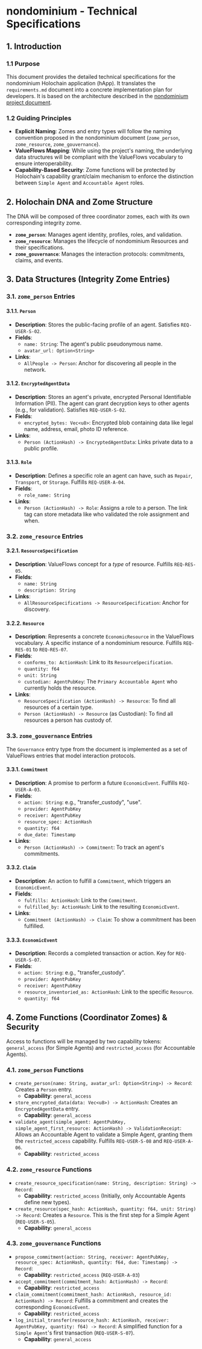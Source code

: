 # nondominium - Technical Specifications

## 1. Introduction

### 1.1 Purpose
This document provides the detailed technical specifications for the nondominium Holochain application (hApp). It translates the `requirements.md` document into a concrete implementation plan for developers. It is based on the architecture described in the [nondominium project document](https://www.sensorica.co/environment/hrea-demo-for-nrp-cas/nondominium).

### 1.2 Guiding Principles
-   **Explicit Naming**: Zomes and entry types will follow the naming convention proposed in the nondominium document (`zome_person`, `zome_resource`, `zome_gouvernance`).
-   **ValueFlows Mapping**: While using the project's naming, the underlying data structures will be compliant with the ValueFlows vocabulary to ensure interoperability.
-   **Capability-Based Security**: Zome functions will be protected by Holochain's capability grant/claim mechanism to enforce the distinction between `Simple Agent` and `Accountable Agent` roles.

## 2. Holochain DNA and Zome Structure

The DNA will be composed of three coordinator zomes, each with its own corresponding integrity zome.

-   **`zome_person`**: Manages agent identity, profiles, roles, and validation.
-   **`zome_resource`**: Manages the lifecycle of nondominium Resources and their specifications.
-   **`zome_gouvernance`**: Manages the interaction protocols: commitments, claims, and events.

## 3. Data Structures (Integrity Zome Entries)

### 3.1. `zome_person` Entries

#### 3.1.1. `Person`
-   **Description**: Stores the public-facing profile of an agent. Satisfies `REQ-USER-S-02`.
-   **Fields**:
    -   `name: String`: The agent's public pseudonymous name.
    -   `avatar_url: Option<String>`
-   **Links**:
    -   `AllPeople -> Person`: Anchor for discovering all people in the network.

#### 3.1.2. `EncryptedAgentData`
-   **Description**: Stores an agent's private, encrypted Personal Identifiable Information (PII). The agent can grant decryption keys to other agents (e.g., for validation). Satisfies `REQ-USER-S-02`.
-   **Fields**:
    -   `encrypted_bytes: Vec<u8>`: Encrypted blob containing data like legal name, address, email, photo ID reference.
-   **Links**:
    -   `Person (ActionHash) -> EncryptedAgentData`: Links private data to a public profile.

#### 3.1.3. `Role`
-   **Description**: Defines a specific role an agent can have, such as `Repair`, `Transport`, or `Storage`. Fulfills `REQ-USER-A-04`.
-   **Fields**:
    -   `role_name: String`
-   **Links**:
    -   `Person (ActionHash) -> Role`: Assigns a role to a person. The link tag can store metadata like who validated the role assignment and when.

### 3.2. `zome_resource` Entries

#### 3.2.1. `ResourceSpecification`
-   **Description**: ValueFlows concept for a *type* of resource. Fulfills `REQ-RES-05`.
-   **Fields**:
    -   `name: String`
    -   `description: String`
-   **Links**:
    -   `AllResourceSpecifications -> ResourceSpecification`: Anchor for discovery.

#### 3.2.2. `Resource`
-   **Description**: Represents a concrete `EconomicResource` in the ValueFlows vocabulary. A specific instance of a nondominium resource. Fulfills `REQ-RES-01` to `REQ-RES-07`.
-   **Fields**:
    -   `conforms_to: ActionHash`: Link to its `ResourceSpecification`.
    -   `quantity: f64`
    -   `unit: String`
    -   `custodian: AgentPubKey`: The `Primary Accountable Agent` who currently holds the resource.
-   **Links**:
    -   `ResourceSpecification (ActionHash) -> Resource`: To find all resources of a certain type.
    -   `Person (ActionHash) -> Resource` (as Custodian): To find all resources a person has custody of.

### 3.3. `zome_gouvernance` Entries
The `Governance` entry type from the document is implemented as a set of ValueFlows entries that model interaction protocols.

#### 3.3.1. `Commitment`
-   **Description**: A promise to perform a future `EconomicEvent`. Fulfills `REQ-USER-A-03`.
-   **Fields**:
    -   `action: String`: e.g., "transfer_custody", "use".
    -   `provider: AgentPubKey`
    -   `receiver: AgentPubKey`
    -   `resource_spec: ActionHash`
    -   `quantity: f64`
    -   `due_date: Timestamp`
-   **Links**:
    -   `Person (ActionHash) -> Commitment`: To track an agent's commitments.

#### 3.3.2. `Claim`
-   **Description**: An action to fulfill a `Commitment`, which triggers an `EconomicEvent`.
-   **Fields**:
    -   `fulfills: ActionHash`: Link to the `Commitment`.
    -   `fulfilled_by: ActionHash`: Link to the resulting `EconomicEvent`.
-   **Links**:
    -   `Commitment (ActionHash) -> Claim`: To show a commitment has been fulfilled.

#### 3.3.3. `EconomicEvent`
-   **Description**: Records a completed transaction or action. Key for `REQ-USER-S-07`.
-   **Fields**:
    -   `action: String`: e.g., "transfer_custody".
    -   `provider: AgentPubKey`
    -   `receiver: AgentPubKey`
    -   `resource_inventoried_as: ActionHash`: Link to the specific `Resource`.
    -   `quantity: f64`

## 4. Zome Functions (Coordinator Zomes) & Security

Access to functions will be managed by two capability tokens: `general_access` (for Simple Agents) and `restricted_access` (for Accountable Agents).

### 4.1. `zome_person` Functions
-   `create_person(name: String, avatar_url: Option<String>) -> Record`: Creates a `Person` entry.
    -   **Capability**: `general_access`
-   `store_encrypted_data(data: Vec<u8>) -> ActionHash`: Creates an `EncryptedAgentData` entry.
    -   **Capability**: `general_access`
-   `validate_agent(simple_agent: AgentPubKey, simple_agent_first_resource: ActionHash) -> ValidationReceipt`: Allows an Accountable Agent to validate a Simple Agent, granting them the `restricted_access` capability. Fulfills `REQ-USER-S-08` and `REQ-USER-A-06`.
    -   **Capability**: `restricted_access`

### 4.2. `zome_resource` Functions
-   `create_resource_specification(name: String, description: String) -> Record`:
    -   **Capability**: `restricted_access` (Initially, only Accountable Agents define new types).
-   `create_resource(spec_hash: ActionHash, quantity: f64, unit: String) -> Record`: Creates a `Resource`. This is the first step for a Simple Agent (`REQ-USER-S-05`).
    -   **Capability**: `general_access`

### 4.3. `zome_gouvernance` Functions
-   `propose_commitment(action: String, receiver: AgentPubKey, resource_spec: ActionHash, quantity: f64, due: Timestamp) -> Record`:
    -   **Capability**: `restricted_access` (`REQ-USER-A-03`)
-   `accept_commitment(commitment_hash: ActionHash) -> Record`:
    -   **Capability**: `restricted_access`
-   `claim_commitment(commitment_hash: ActionHash, resource_id: ActionHash) -> Record`: Fulfills a commitment and creates the corresponding `EconomicEvent`.
    -   **Capability**: `restricted_access`
-   `log_initial_transfer(resource_hash: ActionHash, receiver: AgentPubKey, quantity: f64) -> Record`: A simplified function for a `Simple Agent`'s first transaction (`REQ-USER-S-07`).
    -   **Capability**: `general_access` 